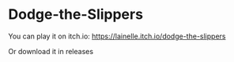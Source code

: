 # Dodge-the-Slippers

You can play it on itch.io:
https://lainelle.itch.io/dodge-the-slippers

Or download it in releases
